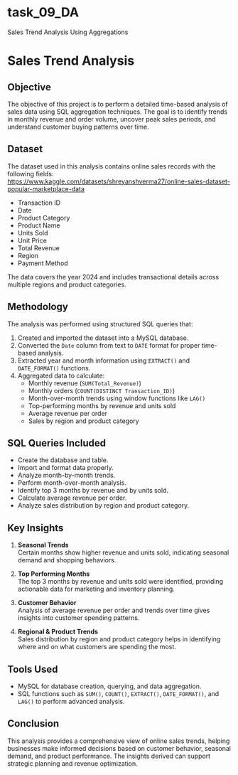 # task_09_DA
Sales Trend Analysis Using Aggregations 

# Sales Trend Analysis

## Objective
The objective of this project is to perform a detailed time-based analysis of sales data using SQL aggregation techniques. The goal is to identify trends in monthly revenue and order volume, uncover peak sales periods, and understand customer buying patterns over time.

## Dataset
The dataset used in this analysis contains online sales records with the following fields: https://www.kaggle.com/datasets/shreyanshverma27/online-sales-dataset-popular-marketplace-data
- Transaction ID
- Date
- Product Category
- Product Name
- Units Sold
- Unit Price
- Total Revenue
- Region
- Payment Method

The data covers the year 2024 and includes transactional details across multiple regions and product categories.

## Methodology
The analysis was performed using structured SQL queries that:
1. Created and imported the dataset into a MySQL database.
2. Converted the `Date` column from text to `DATE` format for proper time-based analysis.
3. Extracted year and month information using `EXTRACT()` and `DATE_FORMAT()` functions.
4. Aggregated data to calculate:
   - Monthly revenue (`SUM(Total_Revenue)`)
   - Monthly orders (`COUNT(DISTINCT Transaction_ID)`)
   - Month-over-month trends using window functions like `LAG()`
   - Top-performing months by revenue and units sold
   - Average revenue per order
   - Sales by region and product category

## SQL Queries Included
- Create the database and table.
- Import and format data properly.
- Analyze month-by-month trends.
- Perform month-over-month analysis.
- Identify top 3 months by revenue and by units sold.
- Calculate average revenue per order.
- Analyze sales distribution by region and product category.

## Key Insights
1. **Seasonal Trends**  
   Certain months show higher revenue and units sold, indicating seasonal demand and shopping behaviors.

2. **Top Performing Months**  
   The top 3 months by revenue and units sold were identified, providing actionable data for marketing and inventory planning.

3. **Customer Behavior**  
   Analysis of average revenue per order and trends over time gives insights into customer spending patterns.

4. **Regional & Product Trends**  
   Sales distribution by region and product category helps in identifying where and on what customers are spending the most.

## Tools Used
- MySQL for database creation, querying, and data aggregation.
- SQL functions such as `SUM()`, `COUNT()`, `EXTRACT()`, `DATE_FORMAT()`, and `LAG()` to perform advanced analysis.

## Conclusion
This analysis provides a comprehensive view of online sales trends, helping businesses make informed decisions based on customer behavior, seasonal demand, and product performance. The insights derived can support strategic planning and revenue optimization.
